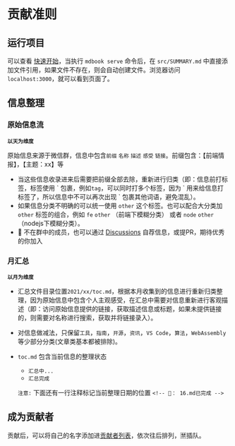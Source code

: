 # 贡献准则

## 运行项目

可以查看 [快速开始](./getting-started.md)，当执行 `mdbook serve` 命令后，在 `src/SUMMARY.md` 中直接添加文件引用，如果文件不存在，则会自动创建文件。浏览器访问 `localhost:3000`，就可以看到页面了。

## 信息整理

### 原始信息流

**`以天为维度`**

原始信息来源于微信群，信息中包含`前缀` `名称`  `描述` `感受` `链接`。前缀包含：【前端情报】，【主题：xx】等

* 当这些信息收录进来后需要把前缀全部去除，重新进行归类（即：信息前打标签，标签使用 \` 包裹，例如`tag`，可以同时打多个标签，因为 \` 用来给信息打标签了，所以信息中不可以再次出现 \` 包裹其他词语，避免混乱）。
* 如果信息分类不明确的可以统一使用 `other` 这个标签。也可以配合大分类加 `other` 标签的组合，例如 `fe` `other` （前端下模糊分类） 或者 `node` `other`（nodejs下模糊分类）。
* 🤝 不在群中的成员，也可以通过 [Discussions](https://github.com/fe-cool/news/discussions/5) 自荐信息，或提PR，期待优秀的你加入

### 月汇总

**`以月为维度`**

* 汇总文件目录位置`2021/xx/toc.md`，根据本月收集到的信息进行重新归类整理，因为原始信息中包含个人主观感受，在汇总中需要对信息重新进行客观描述（即：访问原始信息提供的链接，获取描述信息或标题，如果未提供链接的，则需要对名称进行搜索，获取并将链接录入）。
* 对信息做减法，只保留`工具`，`指南`，`开源`，`资讯`，`VS Code`，`算法`，`WebAssembly`等少部分分类(文章类基本都被排除)。
* `toc.md` 包含当前信息的整理状态
  * `汇总中...`
  * `汇总完成`

  `注意:` 下面还有一行注释标记当前整理日期的位置 `<!-- 📅： 16.md已完成 -->`

## 成为贡献者

贡献后，可以将自己的名字添加进[贡献者列表](./contributors.md)，依次往后排列，🈲️插队。
